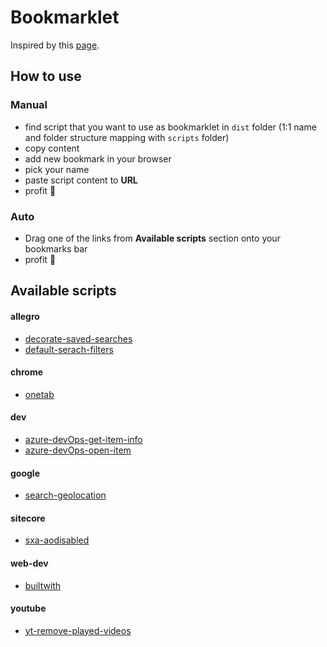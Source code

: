# Bookmarklet

Inspired by this [page](https://mrcoles.com/bookmarklet/).

## How to use

### Manual

- find script that you want to use as bookmarklet in `dist` folder (1:1 name and folder structure mapping with `scripts` folder)
- copy content
- add new bookmark in your browser
- pick your name
- paste script content to **URL**
- profit 🚀

### Auto

- Drag one of the links from **Available scripts** section onto your bookmarks bar
- profit 🚀

## Available scripts

#### allegro
- <a href="javascript:(function()%7B%5B%5D.forEach.call(document.querySelectorAll('div%3E%20button%5Bdata-enabled*=%22true%22%5D'),function(a)%7Ba.closest(%22article%22).style.background=%22aquamarine%22%7D);%7D)()">decorate-saved-searches</a>
- <a href="javascript:(function()%7Bwindow.location=window.location+%22&stan=nowe&allegro-smart-standard=1&offerTypeBuyNow=1&ocena-produktu=od-4.8&order=qd%22;%7D)()">default-serach-filters</a>
#### chrome
- <a href="javascript:(function()%7Bwindow.chrome.extension.getBackgroundPage().core.getState().then(function(a)%7Bconsole.log(JSON.stringify(a.tabGroups))%7D);%7D)()">onetab</a>
#### dev
- <a href="javascript:(function()%7Bvar%20parts=%5B%22%22%5D;%5B%5D.forEach.call(document.querySelectorAll(%22.bolt-breadcrumb-container%20%3E%20div%20.bolt-breadcrumb-item%20%3E%20span%20.bolt-breadcrumb-item-text%22),function(a)%7Bparts.push(a.innerText)%7D);var%20path=parts.join(%22/%22);var%20repositoryId=window.dataProviders.data%5B%22ms.vss-code-web.versioncontrol-viewmodel-data-provider%22%5D.gitRepository.id;var%20commitId=window.dataProviders.data%5B%22ms.vss-code-web.source-explorer-tree-file-listing-data-provider%22%5D.descriptor.version;var%20obj=%7B%7D;obj.path=path;obj.repositoryId=repositoryId;obj.commitId=commitId;prompt(%22Copy%20object%20JSON%20and%20paste%20into%20mappings%22,JSON.stringify(obj));%7D)()">azure-devOps-get-item-info</a>
- <a href="javascript:(function()%7Bvar%20id=prompt(%22PBI/BUG/TASK%20ID%22,%22%22);if(id.length%3E0)%7Bvar%20url=%22https://dev.azure.com/Sitecore-PD/Products/_workitems/edit/%22+id;window.open(url,%22_blank%22)%7D;%7D)()">azure-devOps-open-item</a>
#### google
- <a href="javascript:(function()%7Bwindow.location=window.location+%22&gl=us%22;%7D)()">search-geolocation</a>
#### sitecore
- <a href="javascript:(function()%7Bif(window.location.search.length%3E0)%7Bwindow.location.search+=%22&aodisabled=1%22%7Delse%7Bwindow.location.search=%22aodisabled=1%22%7D;%7D)()">sxa-aodisabled</a>
#### web-dev
- <a href="javascript:(function()%7Bwindow.open(%22http://builtwith.com/%22+location.host);%7D)()">builtwith</a>
#### youtube
- <a href="javascript:(function()%7B%5B%5D.forEach.call(document.querySelectorAll(%22ytd-thumbnail-overlay-resume-playback-renderer%22),function(a)%7Ba.parentElement.parentElement.parentElement.parentElement.parentElement.parentElement.parentElement.remove()%7D);%7D)()">yt-remove-played-videos</a>